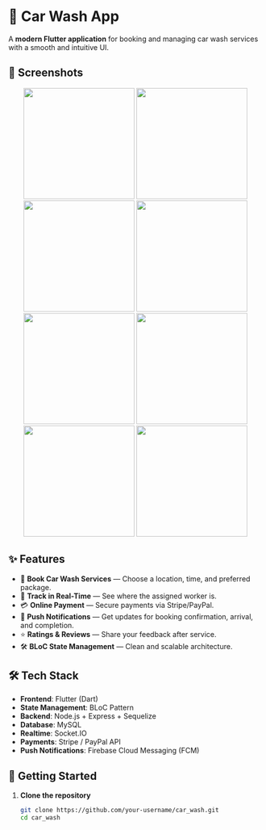 # 🚗 Car Wash App

A **modern Flutter application** for booking and managing car wash services with a smooth and intuitive UI.

## 📸 Screenshots

<p align="center">
  <img src="https://github.com/user-attachments/assets/349ec642-0173-4250-bc44-043ff466d86f" width="220" />
  <img src="https://github.com/user-attachments/assets/d2e80050-feb4-4368-b388-d5c709231194" width="220" />
  <img src="https://github.com/user-attachments/assets/30653d4d-ebd9-46f0-bb6e-a7fadafbc90a" width="220" />
  <img src="https://github.com/user-attachments/assets/0cec2ec1-eca4-4f17-b6ad-a9ce0c72e6f2" width="220" />
  <img src="https://github.com/user-attachments/assets/7a893050-4298-4b22-b633-7532ed8ab76e" width="220" />
  <img src="https://github.com/user-attachments/assets/1f650676-3f69-4be9-bede-4224594d2a7d" width="220" />
  <img src="https://github.com/user-attachments/assets/2e399ac8-b96e-4ebe-9bc5-6cdbed281510" width="220" />
  <img src="https://github.com/user-attachments/assets/7a9d9f52-4ffa-48b6-8f7c-56b972fbe756" width="220" />
</p>

## ✨ Features

- 🧼 **Book Car Wash Services** — Choose a location, time, and preferred package.
- 📍 **Track in Real-Time** — See where the assigned worker is.
- 💳 **Online Payment** — Secure payments via Stripe/PayPal.
- 📢 **Push Notifications** — Get updates for booking confirmation, arrival, and completion.
- ⭐ **Ratings & Reviews** — Share your feedback after service.
- 🛠 **BLoC State Management** — Clean and scalable architecture.

## 🛠 Tech Stack

- **Frontend**: Flutter (Dart)
- **State Management**: BLoC Pattern
- **Backend**: Node.js + Express + Sequelize
- **Database**: MySQL
- **Realtime**: Socket.IO
- **Payments**: Stripe / PayPal API
- **Push Notifications**: Firebase Cloud Messaging (FCM)

## 🚀 Getting Started

1. **Clone the repository**
   ```bash
   git clone https://github.com/your-username/car_wash.git
   cd car_wash
